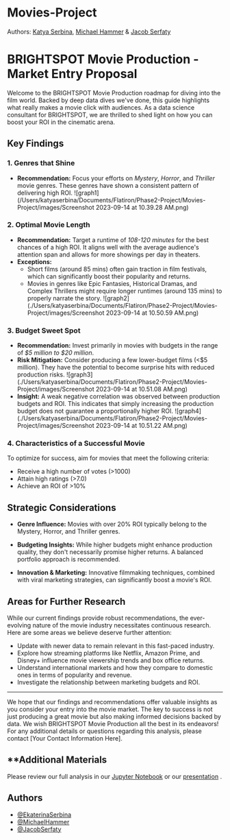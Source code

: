 # Movies-Project

Authors: [Katya Serbina](https://github.com/serbinaekaterinai), [Michael Hammer](https://github.com/michaelhammer1) & [Jacob Serfaty](https://github.com/jacobserfaty)


# BRIGHTSPOT Movie Production - Market Entry Proposal

Welcome to the BRIGHTSPOT Movie Production roadmap for diving into the film world. Backed by deep data dives we've done, this guide highlights what really makes a movie click with audiences. As a data science consultant for BRIGHTSPOT, we are thrilled to shed light on how you can boost your ROI in the cinematic arena.

## **Key Findings**

### **1. Genres that Shine**
- **Recommendation:** Focus your efforts on *Mystery*, *Horror*, and *Thriller* movie genres. These genres have shown a consistent pattern of delivering high ROI.
![graph1](/Users/katyaserbina/Documents/Flatiron/Phase2-Project/Movies-Project/images/Screenshot 2023-09-14 at 10.39.28 AM.png)


### **2. Optimal Movie Length**
- **Recommendation:** Target a runtime of *108-120 minutes* for the best chances of a high ROI. It aligns well with the average audience's attention span and allows for more showings per day in theaters.
- **Exceptions:** 
    - Short films (around 85 mins) often gain traction in film festivals, which can significantly boost their popularity and returns.
    - Movies in genres like Epic Fantasies, Historical Dramas, and Complex Thrillers might require longer runtimes (around 135 mins) to properly narrate the story.
![graph2](./Users/katyaserbina/Documents/Flatiron/Phase2-Project/Movies-Project/images/Screenshot 2023-09-14 at 10.50.59 AM.png)

### **3. Budget Sweet Spot**
- **Recommendation:** Invest primarily in movies with budgets in the range of *$5 million to $20 million*.
- **Risk Mitigation:** Consider producing a few lower-budget films (<$5 million). They have the potential to become surprise hits with reduced production risks.
![graph3](./Users/katyaserbina/Documents/Flatiron/Phase2-Project/Movies-Project/images/Screenshot 2023-09-14 at 10.51.08 AM.png)
- **Insight:** A weak negative correlation was observed between production budgets and ROI. This indicates that simply increasing the production budget does not guarantee a proportionally higher ROI.
![graph4](./Users/katyaserbina/Documents/Flatiron/Phase2-Project/Movies-Project/images/Screenshot 2023-09-14 at 10.51.22 AM.png)

### **4. Characteristics of a Successful Movie**
To optimize for success, aim for movies that meet the following criteria:
- Receive a high number of votes (>1000)
- Attain high ratings (>7.0)
- Achieve an ROI of >10%

## **Strategic Considerations**

- **Genre Influence:** Movies with over 20% ROI typically belong to the Mystery, Horror, and Thriller genres.
  
- **Budgeting Insights:** While higher budgets might enhance production quality, they don't necessarily promise higher returns. A balanced portfolio approach is recommended.

- **Innovation & Marketing:** Innovative filmmaking techniques, combined with viral marketing strategies, can significantly boost a movie's ROI.

## **Areas for Further Research**
While our current findings provide robust recommendations, the ever-evolving nature of the movie industry necessitates continuous research. Here are some areas we believe deserve further attention:
- Update with newer data to remain relevant in this fast-paced industry.
- Explore how streaming platforms like Netflix, Amazon Prime, and Disney+ influence movie viewership trends and box office returns.
- Understand international markets and how they compare to domestic ones in terms of popularity and revenue.
- Investigate the relationship between marketing budgets and ROI. 

---

We hope that our findings and recommendations offer valuable insights as you consider your entry into the movie market. The key to success is not just producing a great movie but also making informed decisions backed by data. We wish BRIGHTSPOT Movie Production all the best in its endeavors!
For any additional details or questions regarding this analysis, please contact [Your Contact Information Here].

## **Additional Materials

Please review our full analysis in our [Jupyter Notebook]() or our [presentation]() .
## Authors

- [@EkaterinaSerbina](https://github.com/serbinaekaterinai)
- [@MichaelHammer]()
- [@JacobSerfaty]()

